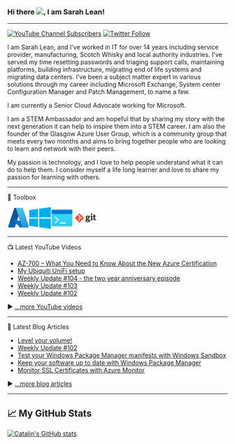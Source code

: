 ### Hi there <img src="https://raw.githubusercontent.com/MartinHeinz/MartinHeinz/master/wave.gif" width="30px">, I am Sarah Lean!

---

[![YouTube Channel Subscribers](https://img.shields.io/youtube/channel/subscribers/UCQ8U53KvEX2JuCe48MxmV3Q?label=People%20subscribed%20to%20my%20YouTube%20channel&style=social)](https://www.youtube.com/techielass?sub_confirmation=1) [![Twitter Follow](https://img.shields.io/twitter/follow/techielass?label=Twitter%20Followers&style=social)](https://twitter.com/intent/follow?screen_name=techielass)

I am Sarah Lean, and I've worked in IT for over 14 years including service provider, manufacturing, Scotch Whisky and local authority industries. I've served my time resetting passwords and triaging support calls, maintaining platforms, building infrastructure, migrating end of life systems and migrating data centers. I've been a subject matter expert in various solutions through my career including Microsoft Exchange, System center Configuration Manager and Patch Management, to name a few.

I am currently a Senior Cloud Advocate working for Microsoft.

I am a STEM Ambassador and am hopeful that by sharing my story with the next generation it can help to inspire them into a STEM career. I am also the founder of the Glasgow Azure User Group, which is a community group that meets every two months and aims to bring together people who are looking to learn and network with their peers.

My passion is technology, and I love to help people understand what it can do to help them. I consider myself a life long learner and love to share my passion for learning with others.

---

🧰 Toolbox

<img src="https://github.com/weeyin83/weeyin83/blob/main/icons/azure.jpg" alt="Azure" width="50" height="50"/><img src="https://github.com/weeyin83/weeyin83/blob/main/icons/windows-logo.png" alt="Microsoft Windows" width="50" height="50"/><img src="https://github.com/weeyin83/weeyin83/blob/main/icons/powershell.svg" alt="PowerShell" width="50" height="50"/> <img src="https://github.com/devicons/devicon/blob/master/icons/git/git-original-wordmark.svg" alt="Git" width="50" height="50"/>

---
📺 Latest YouTube Videos
<!-- YOUTUBE-VIDEOS-LIST:START -->
- [AZ-700 – What You Need to Know About the New Azure Certification](https://www.youtube.com/watch?v=6zWOCPPTG7A)
- [My Ubiquiti UniFi setup](https://www.youtube.com/watch?v=sJWVlNUhokY)
- [Weekly Update #104 - the two year anniversary episode](https://www.youtube.com/watch?v=U17s8sdzFqU)
- [Weekly Update #103](https://www.youtube.com/watch?v=BnfYNnxPhSk)
- [Weekly Update #102](https://www.youtube.com/watch?v=lKZFXehDAnA)
<!-- YOUTUBE-VIDEOS-LIST:END -->

 ▶ [...more YouTube videos](https://www.youtube.com/channel/techielass?sub_confirmation=1)

---

📘 Latest Blog Articles

<!-- BLOG-POST-LIST:START -->
- [Level your volume!](https://www.techielass.com/level-your-volume/)
- [Weekly Update #102](https://www.techielass.com/weekly-update-102/)
- [Test your Windows Package Manager manifests with Windows Sandbox](https://www.techielass.com/test-your-windows-package-manager-manifests-with-windows-sandbox/)
- [Keep your software up to date with Windows Package Manager](https://www.techielass.com/keep-your-software-up-to-date-with-windows-package-manager/)
- [Monitor SSL Certificates with Azure Monitor](https://www.techielass.com/monitor-ssl-certificates-with-azure-monitor/)
<!-- BLOG-POST-LIST:END -->

▶ [...more blog articles](https://www.techielass.com)

---

## &#x1f4c8; My GitHub Stats

[![Catalin's GitHub stats](https://github-readme-stats.vercel.app/api?username=weeyin83&theme=radical)](https://github.com/anuraghazra/github-readme-stats)

